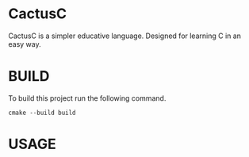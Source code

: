 # CactusC
CactusC is a simpler educative language. Designed for learning C in an easy way. 

# BUILD
To build this project run the following command. 
```
cmake --build build
```

# USAGE

